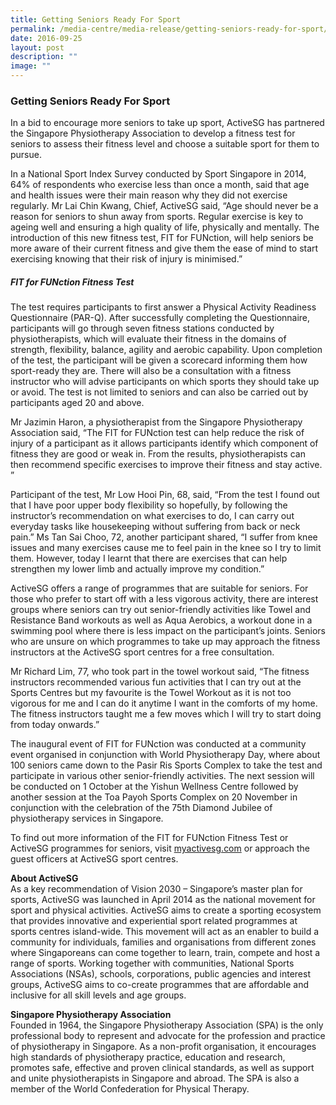 ```yaml
---
title: Getting Seniors Ready For Sport
permalink: /media-centre/media-release/getting-seniors-ready-for-sport/
date: 2016-09-25
layout: post
description: ""
image: ""
---
```

### **Getting Seniors Ready For Sport**
In a bid to encourage more seniors to take up sport, ActiveSG has partnered the Singapore Physiotherapy Association to develop a fitness test for seniors to assess their fitness level and choose a suitable sport for them to pursue.

In a National Sport Index Survey conducted by Sport Singapore in 2014, 64% of respondents who exercise less than once a month, said that age and health issues were their main reason why they did not exercise regularly. Mr Lai Chin Kwang, Chief, ActiveSG said, “Age should never be a reason for seniors to shun away from sports. Regular exercise is key to ageing well and ensuring a high quality of life, physically and mentally. The introduction of this new fitness test, FIT for FUNction, will help seniors be more aware of their current fitness and give them the ease of mind to start exercising knowing that their risk of injury is minimised.”

##### **FIT for FUNction Fitness Test**

The test requires participants to first answer a Physical Activity Readiness Questionnaire (PAR-Q). After successfully completing the Questionnaire, participants will go through seven fitness stations conducted by physiotherapists, which will evaluate their fitness in the domains of strength, flexibility, balance, agility and aerobic capability. Upon completion of the test, the participant will be given a scorecard informing them how sport-ready they are. There will also be a consultation with a fitness instructor who will advise participants on which sports they should take up or avoid. The test is not limited to seniors and can also be carried out by participants aged 20 and above.

Mr Jazimin Haron, a physiotherapist from the Singapore Physiotherapy Association said, “The FIT for FUNction test can help reduce the risk of injury of a participant as it allows participants identify which component of fitness they are good or weak in. From the results, physiotherapists can then recommend specific exercises to improve their fitness and stay active. ”

Participant of the test, Mr Low Hooi Pin, 68, said, “From the test I found out that I have poor upper body flexibility so hopefully, by following the instructor’s recommendation on what exercises to do, I can carry out everyday tasks like housekeeping without suffering from back or neck pain.”
Ms Tan Sai Choo, 72, another participant shared, “I suffer from knee issues and many exercises cause me to feel pain in the knee so I try to limit them. However, today I learnt that there are exercises that can help strengthen my lower limb and actually improve my condition.”

ActiveSG offers a range of programmes that are suitable for seniors. For those who prefer to start off with a less vigorous activity, there are interest groups where seniors can try out senior-friendly activities like Towel and Resistance Band workouts as well as Aqua Aerobics, a workout done in a swimming pool where there is less impact on the participant’s joints. Seniors who are unsure on which programmes to take up may approach the fitness instructors at the ActiveSG sport centres for a free consultation.

Mr Richard Lim, 77, who took part in the towel workout said, “The fitness instructors recommended various fun activities that I can try out at the Sports Centres but my favourite is the Towel Workout as it is not too vigorous for me and I can do it anytime I want in the comforts of my home. The fitness instructors taught me a few moves which I will try to start doing from today onwards.”

The inaugural event of FIT for FUNction was conducted at a community event organised in conjunction with World Physiotherapy Day, where about 100 seniors came down to the Pasir Ris Sports Complex to take the test and participate in various other senior-friendly activities. The next session will be conducted on 1 October at the Yishun Wellness Centre followed by another session at the Toa Payoh Sports Complex on 20 November in conjunction with the celebration of the 75th Diamond Jubilee of physiotherapy services in Singapore.

To find out more information of the FIT for FUNction Fitness Test or ActiveSG programmes for seniors, visit [myactivesg.com](MyActiveSG.com) or approach the guest officers at ActiveSG sport centres.

**About ActiveSG**
<br>
As a key recommendation of Vision 2030 – Singapore’s master plan for sports, ActiveSG was launched in April 2014 as the national movement for sport and physical activities. ActiveSG aims to create a sporting ecosystem that provides innovative and experiential sport related programmes at sports centres island-wide. This movement will act as an enabler to build a community for individuals, families and organisations from different zones where Singaporeans can come together to learn, train, compete and host a range of sports. Working together with communities, National Sports Associations (NSAs), schools, corporations, public agencies and interest groups, ActiveSG aims to co-create programmes that are affordable and inclusive for all skill levels and age groups.

**Singapore Physiotherapy Association** 
<br>
Founded in 1964, the Singapore Physiotherapy Association (SPA) is the only professional body to represent and advocate for the profession and practice of physiotherapy in Singapore. As a non-profit organisation, it encourages high standards of physiotherapy practice, education and research, promotes safe, effective and proven clinical standards, as well as support and unite physiotherapists in Singapore and abroad. The SPA is also a member of the World Confederation for Physical Therapy.